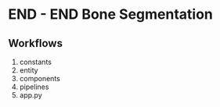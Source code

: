 # END - END Bone Segmentation 

## Workflows

1. constants
2. entity
3. components
4. pipelines
5. app.py
